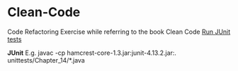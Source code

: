 # Clean-Code
Code Refactoring Exercise while referring to the book Clean Code
[Run JUnit tests](https://www.codejava.net/testing/how-to-compile-and-run-junit-tests-in-command-line)

**JUnit**
E.g. javac -cp hamcrest-core-1.3.jar:junit-4.13.2.jar:. unittests/Chapter_14/*.java